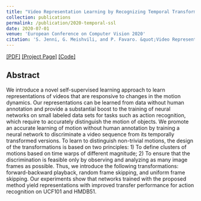 ```yaml
---
title: "Video Representation Learning by Recognizing Temporal Transformations"
collection: publications
permalink: /publication/2020-temporal-ssl
date: 2020-07-01
venue: 'European Conference on Computer Vision 2020'
citation: 'S. Jenni, G. Meishvili, and P. Favaro. &quot;Video Representation Learning by Recognizing Temporal Transformations.&quot; In <i>ECCV 2020</i>.'
---
```


[[PDF]](https://arxiv.org/pdf/2007.10730.pdf) [[Project Page]](https://sjenni.github.io/temporal-ssl/) [[Code]](https://github.com/sjenni/temporal-ssl) 

## Abstract

We introduce a novel self-supervised learning approach to learn representations of videos that are responsive to changes in the motion dynamics. Our representations can be learned from data without human annotation and provide a substantial boost to the training of neural networks on small labeled data sets for tasks such as action recognition, which require to accurately distinguish the motion of objects.
We promote an accurate learning of motion without human annotation by training a neural network to discriminate a video sequence from its temporally transformed versions. To learn to distinguish non-trivial motions, the design of the transformations is based on two principles: 1) To define clusters of motions based on time warps of different magnitude; 2) To ensure that the discrimination is feasible only by observing and analyzing as many image frames as possible. Thus, we introduce the following transformations: forward-backward playback, random frame skipping, and uniform frame skipping.
Our experiments show that networks trained with the proposed method yield representations with improved transfer performance for action recognition on UCF101 and HMDB51.